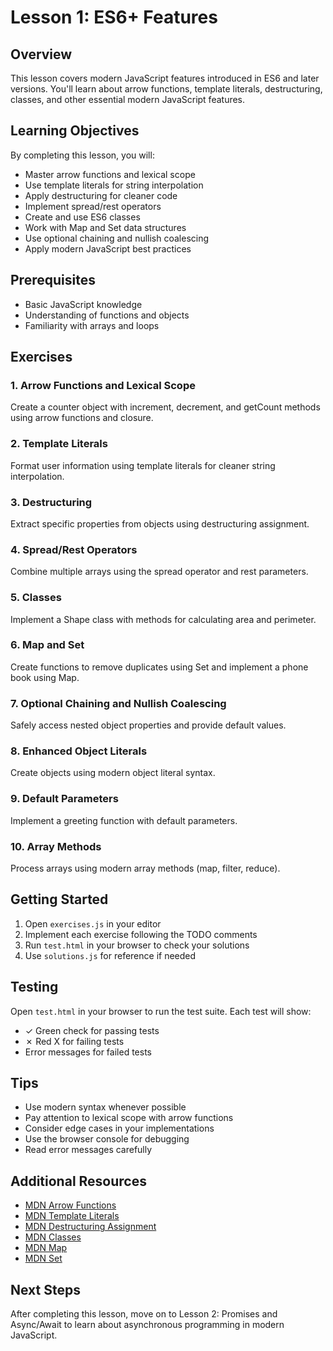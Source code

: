 # Lesson 1: ES6+ Features

## Overview
This lesson covers modern JavaScript features introduced in ES6 and later versions. You'll learn about arrow functions, template literals, destructuring, classes, and other essential modern JavaScript features.

## Learning Objectives
By completing this lesson, you will:
- Master arrow functions and lexical scope
- Use template literals for string interpolation
- Apply destructuring for cleaner code
- Implement spread/rest operators
- Create and use ES6 classes
- Work with Map and Set data structures
- Use optional chaining and nullish coalescing
- Apply modern JavaScript best practices

## Prerequisites
- Basic JavaScript knowledge
- Understanding of functions and objects
- Familiarity with arrays and loops

## Exercises

### 1. Arrow Functions and Lexical Scope
Create a counter object with increment, decrement, and getCount methods using arrow functions and closure.

### 2. Template Literals
Format user information using template literals for cleaner string interpolation.

### 3. Destructuring
Extract specific properties from objects using destructuring assignment.

### 4. Spread/Rest Operators
Combine multiple arrays using the spread operator and rest parameters.

### 5. Classes
Implement a Shape class with methods for calculating area and perimeter.

### 6. Map and Set
Create functions to remove duplicates using Set and implement a phone book using Map.

### 7. Optional Chaining and Nullish Coalescing
Safely access nested object properties and provide default values.

### 8. Enhanced Object Literals
Create objects using modern object literal syntax.

### 9. Default Parameters
Implement a greeting function with default parameters.

### 10. Array Methods
Process arrays using modern array methods (map, filter, reduce).

## Getting Started

1. Open `exercises.js` in your editor
2. Implement each exercise following the TODO comments
3. Run `test.html` in your browser to check your solutions
4. Use `solutions.js` for reference if needed

## Testing
Open `test.html` in your browser to run the test suite. Each test will show:
- ✓ Green check for passing tests
- ✗ Red X for failing tests
- Error messages for failed tests

## Tips
- Use modern syntax whenever possible
- Pay attention to lexical scope with arrow functions
- Consider edge cases in your implementations
- Use the browser console for debugging
- Read error messages carefully

## Additional Resources
- [MDN Arrow Functions](https://developer.mozilla.org/en-US/docs/Web/JavaScript/Reference/Functions/Arrow_functions)
- [MDN Template Literals](https://developer.mozilla.org/en-US/docs/Web/JavaScript/Reference/Template_literals)
- [MDN Destructuring Assignment](https://developer.mozilla.org/en-US/docs/Web/JavaScript/Reference/Operators/Destructuring_assignment)
- [MDN Classes](https://developer.mozilla.org/en-US/docs/Web/JavaScript/Reference/Classes)
- [MDN Map](https://developer.mozilla.org/en-US/docs/Web/JavaScript/Reference/Global_Objects/Map)
- [MDN Set](https://developer.mozilla.org/en-US/docs/Web/JavaScript/Reference/Global_Objects/Set)

## Next Steps
After completing this lesson, move on to Lesson 2: Promises and Async/Await to learn about asynchronous programming in modern JavaScript.